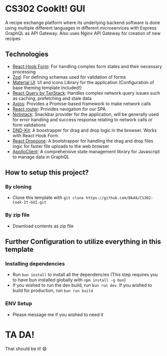 # CS302 CookIt! GUI

A recipe exchange platform where its underlying backend software is done using multiple different languages in different microservices with Express GraphQL as API Gateway. Also uses Nginx API Gateway for creation of new recipes

## Technologies

- [React Hook Form](https://react-hook-form.com/): For handling complex form states and their necessary processing
- [Zod](https://zod.dev/): For defining schemas used for validation of forms
- [Material UI](https://mui.com/material-ui/): UI and icons Library for the application (Configuration of base theming template included!)
- [React Query by TanStack](https://tanstack.com/query/v3/docs/framework/react/overview): Handles complex network query issues such as caching, prefetching and stale data
- [Axios](https://axios-http.com/docs/intro): Provides a Promise-based framework to make network calls
- [React router](https://reactrouter.com/en/main): Provides navigation for our SPA
- [Notistack](https://notistack.com/): Snackbar provider for the application, will be generally used for error handling and success response relating to network calls or form validations
- [DND-Kit](https://dndkit.com/): A boostrapper for drag and drop logic in the browser. Works with React Hook Form
- [React Dropzone](https://react-dropzone.js.org/): A bootstrapper for handling the drag and drop files logic for faster file uploads to the web browser
- [ApolloClient](https://www.apollographql.com/docs/react): A comprehensive state management library for Javascript to manage data in GraphQL

## How to setup this project?

### By cloning

- Clone this template with `git clone https://github.com/Bk49/CS302-Cook-It-GUI.git`

### By zip file

- Download contents as zip file

## Further Configuration to utilize everything in this template

### Installing dependencies

- Run `bun install` to install all the dependencies (This step requires you to have bun installed globally with `npm install -g bun`)
- If you wished to run the dev build, run `bun run dev`. If you wished to build for production, run `bun run build` 

### ENV Setup

- Please message me if you wished to need it

# TA DA!

That should be it! 😄
